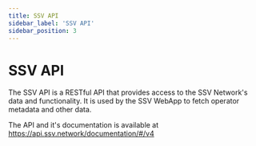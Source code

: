 ```yaml
---
title: SSV API
sidebar_label: 'SSV API'
sidebar_position: 3
---
```


# SSV API

The SSV API is a RESTful API that provides access to the SSV Network's data and functionality. It is used by the SSV WebApp to fetch operator metadata and other data.

The API and it's documentation is available at https://api.ssv.network/documentation/#/v4
